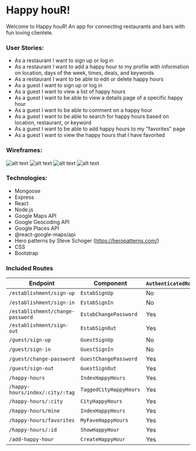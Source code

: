 # Happy houR!
Welcome to Happy houR! An app for connecting restaurants and bars with fun loving clientele. 

### User Stories:
- As a restaurant I want to sign up or log in
- As a restaurant I want to add a happy hour to my profile with information on location, days of the week, times, deals, and keywords
- As a restaurant I want to be able to edit or delete happy hours
- As a guest I want to sign up or log in
- As a guest I want to view a list of happy hours
- As a guest I want to be able to view a details page of a specific happy hour
- As a guest I want to be able to comment on a happy hour 
- As a guest I want to be able to search for happy hours based on location, restaurant, or keyword
- As a guest I want to be able to add happy hours to my "favorites" page
- As a guest I want to view the happy hours that I have favorited

### Wireframes:
![alt text](/Untitled%20(1).jpg)
![alt text](/Untitled%20(2).jpg)
![alt text](/Untitled%20(3).jpg)
![alt text](/Untitled%20(4).jpg)

### Technologies:
- Mongoose
- Express
- React
- Node.js
- Google Maps API
- Google Geocoding API
- Google Places API
- @react-google-maps/api
- Hero patterns by Steve Schoger (https://heropatterns.com/)
- CSS
- Bootstrap

### Included Routes

| Endpoint         | Component | `AuthenticatedRoute`? |
|------------------|-------------------|-------|
| `/establishment/sign-up`       | `EstabSignUp`    | No |
| `/establishment/sign-in`       | `EstabSignIn`    | No |
| `/establishment/change-password` | `EstabChangePassword`  | Yes |
| `/establishment/sign-out`        | `EstabSignOut`   | Yes |
| `/guest/sign-up`       | `GuestSignUp`    | No |
| `/guest/sign-in`       | `GuestSignIn`    | No |
| `/guest/change-password` | `GuestChangePassword`  | Yes |
| `/guest/sign-out`        | `GuestSignOut`   | Yes |
| `/happy-hours` | `IndexHappyHours`  | Yes |
| `/happy-hours/index/:city/:tag`        | `TaggedCityHappyHours`   | Yes |
| `/happy-hours/:city` | `CityHappyHours`  | Yes |
| `/happy-hours/mine`        | `IndexHappyHours`   | Yes |
| `/happy-hours/favorites` | `MyFaveHappyHours`  | Yes |
| `/happy-hours/:id`        | `ShowHappyHour`   | Yes |
| `/add-happy-hour` | `CreateHappyHour`  | Yes |

